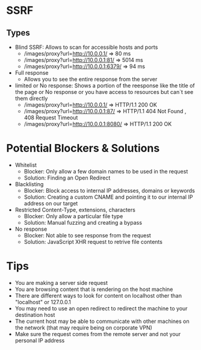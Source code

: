 # SSRF

## Types
- Blind SSRF: Allows to scan for accessible hosts and ports
  - /images/proxy?url=http://10.0.0.1/ => 80 ms
  - /images/proxy?url=http://10.0.0.1:81/ => 5014 ms
  - /images/proxy?url=http://10.0.0.1:6379/ => 94 ms
- Full response
  - Allows you to see the entire response from the server
- limited or No response: Shows a portion of the reesponse like the title of the page or No response or you have access to resources but can`t see them directly
  - /images/proxy?url=http://10.0.0.1/ => HTTP/1.1 200 OK
  - /images/proxy?url=http://10.0.0.1:87/ => HTTP/1.1 404 Not Found , 408 Request Timeout
  - /images/proxy?url=http://10.0.0.1:8080/ => HTTP/1.1 200 OK

# Potential Blockers & Solutions
- Whitelist
  - Blocker: Only allow a few domain names to be used in the request
  - Solution: Finding an Open Redirect
- Blacklisting
  - Blocker: Block access to internal IP addresses, domains or keywords
  - Solution: Creating a custom CNAME and pointing it to our internal IP address on our target
- Restricted Content-Type, extensions, characters
  - Blocker: Only allow a particular file type
  - Solution: Manual fuzzing and creating a bypass
- No response
  - Blocker: Not able to see response from the request
  - Solution: JavaScript XHR request to retrive file contents 

# Tips
- You are making a server side request
- You are browsing content that is rendering on the host machine
- There are different ways to look for content on localhost other than "localhost" or 127.0.0.1
- You may need to use an open redirect to redirect the machine to your destination host
- The current host may be able to communicate with other machines on the network (that may require being on corporate VPN)
- Make sure the request comes from the remote server and not your personal IP address
